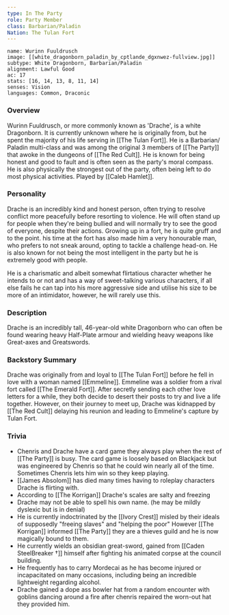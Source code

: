 ```yaml
---
type: In The Party
role: Party Member
class: Barbarian/Paladin
Nation: The Tulan Fort
---
```


```statblock
name: Wurinn Fuuldrusch
image: [[white_dragonborn_paladin_by_cptlande_dgxnwez-fullview.jpg]]
subtype: White Dragonborn, Barbarian/Paladin
alignment: Lawful Good 
ac: 17
stats: [16, 14, 13, 8, 11, 14]
senses: Vision
languages: Common, Draconic
```

### Overview
Wurinn Fuuldrusch, or more commonly known as 'Drache', is a white Dragonborn. It is currently unknown where he is originally from, but he spent the majority of his life serving in [[The Tulan Fort]]. He is a Barbarian/ Paladin multi-class and was among the original 3 members of [[The Party]] that awoke in the dungeons of [[The Red Cult]]. He is known for being honest and good to fault and is often seen as the party's moral compass. He is also physically the strongest out of the party, often being left to do most physical activities. Played by [[Caleb Hamlet]].

### Personality
Drache is an incredibly kind and honest person, often trying to resolve conflict more peacefully before resorting to violence. He will often stand up for people when they're being bullied and will normally try to see the good of everyone, despite their actions. Growing up in a fort, he is quite gruff and to the point. his time at the fort has also made him a very honourable man, who prefers to not sneak around, opting to tackle a challenge head-on. He is also known for not being the most intelligent in the party but he is extremely good with people. 

He is a charismatic and albeit somewhat flirtatious character whether he intends to or not and has a way of sweet-talking various characters, if all else fails he can tap into his more aggressive side and utilise his size to be more of an intimidator, however, he will rarely use this.

### Description
Drache is an incredibly tall, 46-year-old white Dragonborn who can often be found wearing heavy Half-Plate armour and wielding heavy weapons like Great-axes and Greatswords. 

### Backstory Summary
Drache was originally from and loyal to [[The Tulan Fort]] before he fell in love with a woman named [[Emmeline]]. Emmeline was a soldier from a rival fort called [[The Emerald Fort]]. After secretly sending each other love letters for a while, they both decide to desert their posts to try and live a life together. However, on their journey to meet up, Drache was kidnapped by [[The Red Cult]] delaying his reunion and leading to Emmeline's capture by Tulan Fort.

### Trivia
- Chenris and Drache have a card game they always play when the rest of [[The Party]] is busy. The card game is loosely based on Blackjack but was engineered by Chenris so that he could win nearly all of the time. Sometimes Chenris lets him win so they keep playing. 
- [[James Absolom]] has died many times having to roleplay characters Drache is flirting with.
- According to [[The Korrigan]] Drache's scales are salty and freezing
- Drache may not be able to spell his own name. (he may be mildly dyslexic but is in denial)
- He is currently indoctrinated by the [[Ivory Crest]] misled by their ideals of supposedly "freeing slaves" and "helping the poor" However [[The Korrigan]] informed [[The Party]] they are a thieves guild and he is now magically bound to them.
- He currently wields an obsidian great-sword, gained from [[Caden SteelBreaker †]] himself after fighting his animated corpse at the council building. 
- He frequently has to carry Mordecai as he has become injured or incapacitated on many occasions, including being an incredible lightweight regarding alcohol.
- Drache gained a dope ass bowler hat from a random encounter with goblins dancing around a fire after chenris repaired the worn-out hat they provided him.